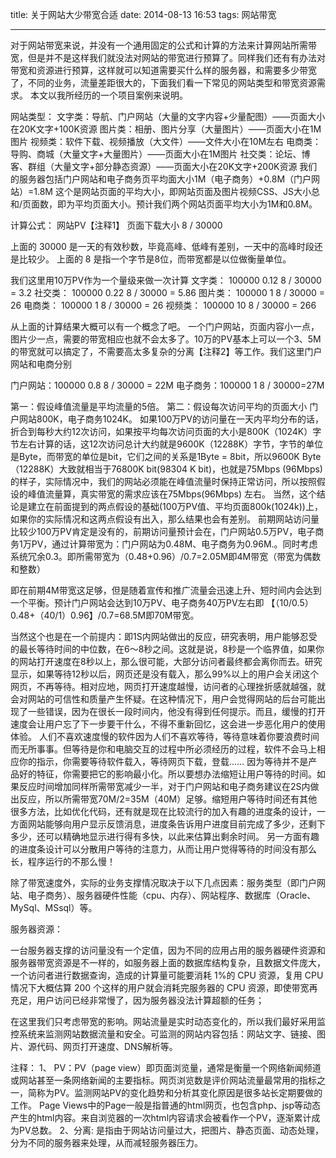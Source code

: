title: 关于网站大少带宽合适
date: 2014-08-13 16:53
tags: 网站带宽

------

对于网站带宽来说，并没有一个通用固定的公式和计算的方法来计算网站所需带宽，但是并不是这样我们就没法对网站的带宽进行预算了。同样我们还有有办法对带宽和资源进行预算，这样就可以知道需要买什么样的服务器，和需要多少带宽了，不同的业务，流量差距很大的，下面我们看一下常见的网站类型和带宽资源需求。
本文以我所经历的一个项目案例来说明。

网站类型：
文字类：导航、门户网站（大量的文字内容+少量配图）——页面大小在20K文字+100K资源
图片类：相册、图片分享（大量图片）——页面大小在1M图片
视频类：软件下载、视频播放（大文件）——文件大小在10M左右
电商类：导购、商城（大量文字+大量图片）——页面大小在1M图片
社交类：论坛、博客、群组（大量文字+部分静态资源）——页面大小在20K文字+200K资源
我们的服务器包括门户网站和电子商务页平均面大小1M（电子商务）+0.8M（门户网站）=1.8M
这个是网站页面的平均大小，即网站页面及图片视频CSS、JS大小总和/页面数，即为平均页面大小。预计我们两个网站页面平均大小为1M和0.8M。

计算公式： 网站PV【注释1】 页面下载大小 8 / 30000

上面的 30000 是一天的有效秒数，毕竟高峰、低峰有差别，一天中的高峰时段还是比较少。
上面的 8 是指一个字节是8位，而带宽都是以位做衡量单位。

我们这里用10万PV作为一个量级来做一次计算
文字类： 100000 0.12 8 / 30000 = 3.2
社交类： 100000 0.22 8 / 30000 = 5.86
图片类： 100000 1 8 / 30000 = 26
电商类： 100000 1 8 / 30000 = 26
视频类： 100000 10 8 / 30000 = 266

从上面的计算结果大概可以有一个概念了吧。
一个门户网站，页面内容小一点，图片少一点，需要的带宽相应也就不会太多了。10万的PV基本上可以一个3、5M的带宽就可以搞定了，不需要高太多复杂的分离【注释2】等工作。我们这里门户网站和电商分别

门户网站：100000 0.8 8 / 30000 = 22M
电子商务：100000 1 8 / 30000=27M

第一：假设峰值流量是平均流量的5倍。
第二：假设每次访问平均的页面大小 门户网站800K，电子商务1024K。
如果100万PV的访问量在一天内平均分布的话，折合到每秒大约12次访问，如果按平均每次访问页面的大小是800K（1024K）字节左右计算的话，这12次访问总计大约就是9600K（12288K）字节，字节的单位是Byte，而带宽的单位是bit，它们之间的关系是1Byte = 8bit，所以9600K Byte（12288K）大致就相当于76800K bit(98304 K bit)，也就是75Mbps (96Mbps)的样子，实际情况中，我们的网站必须能在峰值流量时保持正常访问，所以按照假设的峰值流量算，真实带宽的需求应该在75Mbps(96Mbps) 左右。
当然，这个结论是建立在前面提到的两点假设的基础(100万PV值、平均页面800k(1024k))上，如果你的实际情况和这两点假设有出入，那么结果也会有差别。
前期网站访问量比较少100万PV肯定是没有的，前期访问量预计会在，门户网站0.5万PV，电子商务1万PV，通过计算带宽为：门户网站为0.48M、电子商务为0.96M.。同时考虑系统冗余0.3。即所需带宽为（0.48+0.96）/0.7=2.05M即4M带宽（带宽为偶数和整数）

即在前期4M带宽这足够，但是随着宣传和推广流量会迅速上升、短时间内会达到一个平衡。预计门户网站会达到10万PV、电子商务40万PV左右即
【（10/0.5）0.48+（40/1）0.96】/0.7=68.5M即70M带宽。

当然这个也是在一个前提内：即1S内网站做出的反应，研究表明，用户能够忍受的最长等待时间的中位数，在6～8秒之间。这就是说，8秒是一个临界值，如果你的网站打开速度在8秒以上，那么很可能，大部分访问者最终都会离你而去。研究显示，如果等待12秒以后，网页还是没有载入，那么99%以上的用户会关闭这个网页，不再等待。相对应地，网页打开速度越慢，访问者的心理挫折感就越强，就会对网站的可信性和质量产生怀疑。在这种情况下，用户会觉得网站的后台可能出现了一些错误，因为在很长一段时间内，他没有得到任何提示。而且，缓慢的打开速度会让用户忘了下一步要干什么，不得不重新回忆，这会进一步恶化用户的使用体验。
人们不喜欢速度慢的软件因为人们不喜欢等待，等待意味着你要浪费时间而无所事事。但等待是你和电脑交互的过程中所必须经历的过程，软件不会马上相应你的指示，你需要等待软件载入，等待网页下载，登载……
因为等待并不是产品好的特征，你需要把它的影响最小化。所以要想办法缩短让用户等待的时间。如果反应时间增加同样所需带宽减少一半，对于门户网站和电子商务建议在2S内做出反应，所以所需带宽70M/2=35M（40M）足够。缩短用户等待时间还有其他很多方法，比如优化代码，还有就是现在比较流行的加入有趣的进度条的设计，一方面网站能够向用户显示反馈消息，进度条告诉用户进度目前完成了多少，还剩下多少，还可以精确地显示进行得有多快，以此来估算出剩余时间。 另一方面有趣的进度条设计可以分散用户等待的注意力，从而让用户觉得等待的时间没有那么长，程序运行的不那么慢！　

除了带宽速度外，实际的业务支撑情况取决于以下几点因素：服务类型（即门户网站、电子商务）、服务器硬件性能（cpu、内存）、网站程序、数据库（Oracle、MySql、MSsql）等。

服务器资源：

一台服务器支撑的访问量没有一个定值，因为不同的应用占用的服务器硬件资源和服务器带宽资源是不一样的，如服务器上面的数据库结构复杂，且数据文件庞大，一个访问者进行数据查询，造成的计算量可能要消耗 1%的 CPU 资源，复用 CPU 情况下大概估算 200 个这样的用户就会消耗完服务器的 CPU 资源，即使带宽再充足，用户访问已经非常慢了，因为服务器没法计算超额的任务；

在这里我们只考虑带宽的影响。网站流量是实时动态变化的，所以我们最好采用监控系统来监测网站数据流量和安全。可监测的网站内容包括：网站文字、链接、图片、源代码、网页打开速度、DNS解析等。

注释：
1、 PV：PV（page view）即页面浏览量，通常是衡量一个网络新闻频道或网站甚至一条网络新闻的主要指标。网页浏览数是评价网站流量最常用的指标之一，简称为PV。监测网站PV的变化趋势和分析其变化原因是很多站长定期要做的工作。 Page Views中的Page一般是指普通的html网页，也包含php、jsp等动态产生的html内容。来自浏览器的一次html内容请求会被看作一个PV，逐渐累计成为PV总数。
2、分离: 是指由于网站访问量过大，把图片、静态页面、动态处理，分为不同的服务器来处理，从而减轻服务器压力。
